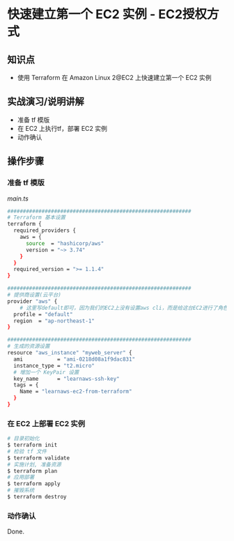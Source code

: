 # 快速建立第一个 EC2 实例 - EC2授权方式

## 知识点

* 使用 Terraform 在 Amazon Linux 2@EC2 上快速建立第一个 EC2 实例

## 实战演习/说明讲解

+ 准备 tf 模版
+ 在 EC2 上执行tf，部署 EC2 实例
+ 动作确认

## 操作步骤

### 准备 tf 模版

*main.ts*

```bash
###########################################################
# Terraform 基本设置
terraform {
  required_providers {
    aws = {
      source  = "hashicorp/aws"
      version = "~> 3.74"
    }
  }
  required_version = ">= 1.1.4"
}

###########################################################
# 提供商设置(云平台)
provider "aws" {
	# 这里写default即可，因为我们的EC2上没有设置aws cli，而是给这台EC2进行了角色授权
  profile = "default"
  region  = "ap-northeast-1"
}

###########################################################
# 生成的资源设置
resource "aws_instance" "myweb_server" {
  ami           = "ami-0218d08a1f9dac831"
  instance_type = "t2.micro"
  # 增加一个 KeyPair 设置
  key_name      = "learnaws-ssh-key"
  tags = {
    Name = "learnaws-ec2-from-terraform"
  }
}
```

### 在 EC2 上部署 EC2 实例

```bash
# 目录初始化
$ terraform init
# 检验 tf 文件
$ terraform validate
# 实施计划, 准备资源
$ terraform plan
# 应用部署
$ terraform apply
# 摧毁系统
$ terraform destroy
```

### 动作确认

Done.